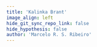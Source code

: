 ```yaml
---
title: 'Kalinka Brant'
image_align: left
hide_git_sync_repo_link: false
hide_hypothesis: false
author: 'Marcelo R. S. Ribeiro'
---
```


